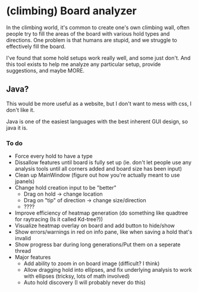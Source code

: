 # (climbing) Board analyzer

In the climbing world, it's common to create one's own climbing wall, often people try to fill the areas of the board with various hold types and directions. One problem is that humans are stupid, and we struggle to effectively fill the board.

I've found that some hold setups work really well, and some just don't. And this tool exists to help me analyze any particular setup, provide suggestions, and maybe MORE.

## Java?
This would be more useful as a website, but I don't want to mess with css, I don't like it.

Java is one of the easiest languages with the best inherent GUI design, so java it is.

### To do
- Force every hold to have a type
- Dissallow features until board is fully set up (ie. don't let people use any analysis tools until all corners added and board size has been input)
- Clean up MainWindow (figure out how you're actually meant to use jpanels)
- Change hold creation input to be "better"
    - Drag on hold -> change location
    - Drag on "tip" of direction -> change size/direction
    - ????
- Improve efficiency of heatmap generation (do something like quadtree for raytracing (Is it called Kd-tree?))
- Visualize heatmap overlay on board and add button to hide/show
- Show errors/warnings in red on info pane, like when saving a hold that's invalid
- Show progress bar during long generations/Put them on a seperate thread
- Major features
    - Add ability to zoom in on board image (difficult? I think)
    - Allow dragging hold into ellipses, and fix underlying analysis to work with ellipses (tricksy, lots of math involved)
    - Auto hold discovery (I will probably never do this)
